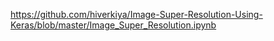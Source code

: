 https://github.com/hiverkiya/Image-Super-Resolution-Using-Keras/blob/master/Image_Super_Resolution.ipynb
